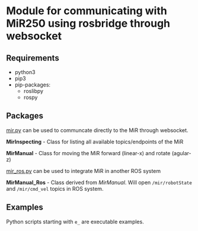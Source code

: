 # Module for communicating with MiR250 using rosbridge through websocket

## Requirements
 - python3
 - pip3
 - pip-packages:
    - roslibpy
    - rospy

## Packages 
[mir.py](./mir.py) can be used to communcate directly to the MiR through websocket.

**MirInspecting** - Class for listing all available topics/endpoints of the MiR

**MirManual** - Class for moving the MiR forward (linear-x) and rotate (agular-z) 

[mir_ros.py](./mir_ros.py) can be used to integrate MiR in another ROS system

**MirManual_Ros** - Class derived from *MirManual*. Will open `/mir/robotState` and `/mir/cmd_vel` topics in ROS system.

## Examples

Python scripts starting with `e_` are executable examples.